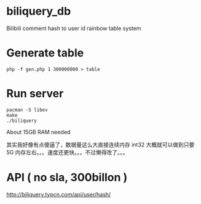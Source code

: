 # biliquery_db
Bilibili comment hash to user id rainbow table system


# Generate table
```php -f gen.php 1 300000000 > table```


# Run server
```
pacman -S libev 
make
./biliquery
```
About 15GB RAM needed

其实我好像有点傻逼了，数据量这么大直接连续内存 int32 大概就可以做到只要 5G 内存左右。。。速度还更快。。。不过懒得改了。。。

# API ( no sla, 300billon )

http://biliquery.typcn.com/api/user/hash/